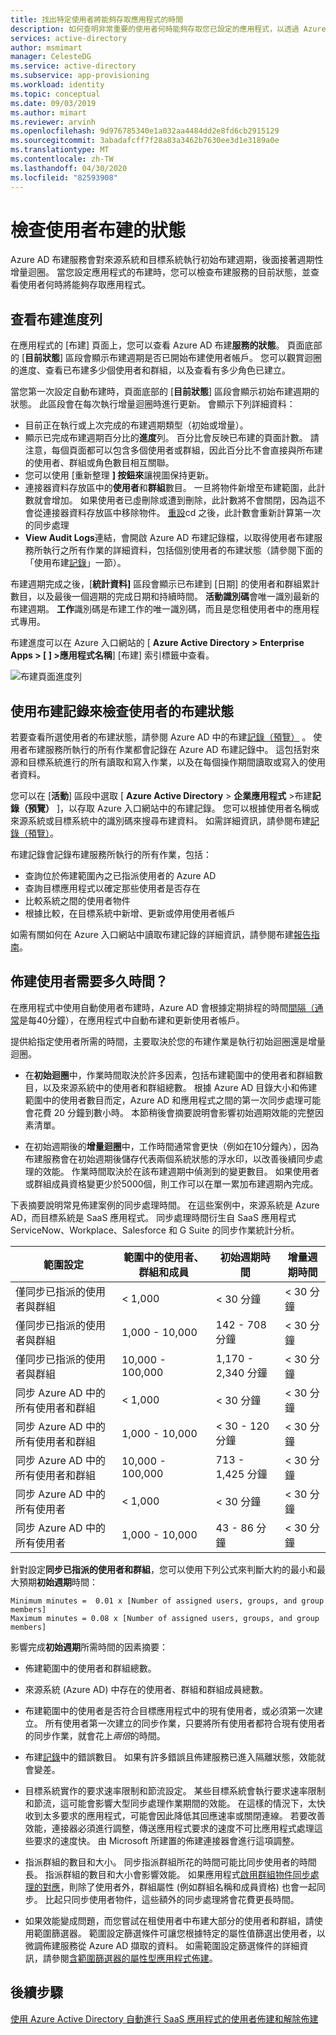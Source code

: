 ```yaml
---
title: 找出特定使用者將能夠存取應用程式的時間
description: 如何查明非常重要的使用者何時能夠存取您已設定的應用程式，以透過 Azure AD 進行使用者佈建
services: active-directory
author: msmimart
manager: CelesteDG
ms.service: active-directory
ms.subservice: app-provisioning
ms.workload: identity
ms.topic: conceptual
ms.date: 09/03/2019
ms.author: mimart
ms.reviewer: arvinh
ms.openlocfilehash: 9d976785340e1a032aa4484dd2e8fd6cb2915129
ms.sourcegitcommit: 3abadafcff7f28a83a3462b7630ee3d1e3189a0e
ms.translationtype: MT
ms.contentlocale: zh-TW
ms.lasthandoff: 04/30/2020
ms.locfileid: "82593908"
---
```

# <a name="check-the-status-of-user-provisioning"></a>檢查使用者布建的狀態

Azure AD 布建服務會對來源系統和目標系統執行初始布建週期，後面接著週期性增量迴圈。 當您設定應用程式的布建時，您可以檢查布建服務的目前狀態，並查看使用者何時將能夠存取應用程式。

## <a name="view-the-provisioning-progress-bar"></a>查看布建進度列

 在應用程式的 [布建] 頁面上，您可以查看 Azure AD 布建**服務的狀態**。 頁面底部的 [**目前狀態**] 區段會顯示布建週期是否已開始布建使用者帳戶。 您可以觀賞迴圈的進度、查看已布建多少個使用者和群組，以及查看有多少角色已建立。

當您第一次設定自動布建時，頁面底部的 [**目前狀態**] 區段會顯示初始布建週期的狀態。 此區段會在每次執行增量迴圈時進行更新。 會顯示下列詳細資料：
- 目前正在執行或上次完成的布建週期類型（初始或增量）。
- 顯示已完成布建週期百分比的**進度**列。 百分比會反映已布建的頁面計數。 請注意，每個頁面都可以包含多個使用者或群組，因此百分比不會直接與所布建的使用者、群組或角色數目相互關聯。
- 您可以使用 [重新整理 **] 按鈕來**讓視圖保持更新。
- 連接器資料存放區中的**使用者**和**群組**數目。 一旦將物件新增至布建範圍，此計數就會增加。 如果使用者已虛刪除或遭到刪除，此計數將不會關閉，因為這不會從連接器資料存放區中移除物件。 [重設](https://docs.microsoft.com/graph/api/synchronization-synchronizationjob-restart?view=graph-rest-beta&tabs=http)cd 之後，此計數會重新計算第一次的同步處理 
- **View Audit Logs**連結，會開啟 Azure AD 布建記錄檔，以取得使用者布建服務所執行之所有作業的詳細資料，包括個別使用者的布建狀態（請參閱下面的「使用布建[記錄](#use-provisioning-logs-to-check-a-users-provisioning-status)」一節）。

布建週期完成之後，[**統計資料]** 區段會顯示已布建到 [日期] 的使用者和群組累計數目，以及最後一個週期的完成日期和持續時間。 **活動識別碼**會唯一識別最新的布建週期。 **工作**識別碼是布建工作的唯一識別碼，而且是您租使用者中的應用程式專用。

布建進度可以在 Azure 入口網站的 [ **Azure Active Directory &gt; Enterprise Apps &gt; \[ \] &gt;應用程式名稱**] [布建] 索引標籤中查看。

![布建頁面進度列](./media/application-provisioning-when-will-provisioning-finish-specific-user/provisioning-progress-bar-section.png)

## <a name="use-provisioning-logs-to-check-a-users-provisioning-status"></a>使用布建記錄來檢查使用者的布建狀態

若要查看所選使用者的布建狀態，請參閱 Azure AD 中的布建[記錄（預覽）](../reports-monitoring/concept-provisioning-logs.md?context=azure/active-directory/manage-apps/context/manage-apps-context) 。 使用者布建服務所執行的所有作業都會記錄在 Azure AD 布建記錄中。 這包括對來源和目標系統進行的所有讀取和寫入作業，以及在每個操作期間讀取或寫入的使用者資料。

您可以在 [**活動**] 區段中選取 [ **Azure Active Directory** &gt; **企業應用程式** &gt;布建**記錄（預覽）** ]，以存取 Azure 入口網站中的布建記錄。 您可以根據使用者名稱或來源系統或目標系統中的識別碼來搜尋布建資料。 如需詳細資訊，請參閱布建[記錄（預覽）](../reports-monitoring/concept-provisioning-logs.md?context=azure/active-directory/manage-apps/context/manage-apps-context)。 

布建記錄會記錄布建服務所執行的所有作業，包括：

* 查詢位於佈建範圍內之已指派使用者的 Azure AD
* 查詢目標應用程式以確定那些使用者是否存在
* 比較系統之間的使用者物件
* 根據比較，在目標系統中新增、更新或停用使用者帳戶

如需有關如何在 Azure 入口網站中讀取布建記錄的詳細資訊，請參閱布建[報告指南](check-status-user-account-provisioning.md)。

## <a name="how-long-will-it-take-to-provision-users"></a>佈建使用者需要多久時間？
在應用程式中使用自動使用者布建時，Azure AD 會根據定期排程的時間[間隔（通常](../manage-apps/assign-user-or-group-access-portal.md)是每40分鐘），在應用程式中自動布建和更新使用者帳戶。

提供給指定使用者所需的時間，主要取決於您的布建作業是執行初始迴圈還是增量迴圈。

- 在**初始迴圈**中，作業時間取決於許多因素，包括布建範圍中的使用者和群組數目，以及來源系統中的使用者和群組總數。 根據 Azure AD 目錄大小和佈建範圍中的使用者數目而定，Azure AD 和應用程式之間的第一次同步處理可能會花費 20 分鐘到數小時。 本節稍後會摘要說明會影響初始週期效能的完整因素清單。

- 在初始週期後的**增量迴圈**中，工作時間通常會更快（例如在10分鐘內），因為布建服務會在初始週期後儲存代表兩個系統狀態的浮水印，以改善後續同步處理的效能。 作業時間取決於在該布建週期中偵測到的變更數目。 如果使用者或群組成員資格變更少於5000個，則工作可以在單一累加布建週期內完成。 

下表摘要說明常見佈建案例的同步處理時間。 在這些案例中，來源系統是 Azure AD，而目標系統是 SaaS 應用程式。 同步處理時間衍生自 SaaS 應用程式 ServiceNow、Workplace、Salesforce 和 G Suite 的同步作業統計分析。


| 範圍設定 | 範圍中的使用者、群組和成員 | 初始週期時間 | 增量週期時間 |
| -------- | -------- | -------- | -------- |
| 僅同步已指派的使用者與群組 |  < 1,000 |  < 30 分鐘 | < 30 分鐘 |
| 僅同步已指派的使用者與群組 |  1,000 - 10,000 | 142 - 708 分鐘 | < 30 分鐘 |
| 僅同步已指派的使用者與群組 |   10,000 - 100,000 | 1,170 - 2,340 分鐘 | < 30 分鐘 |
| 同步 Azure AD 中的所有使用者和群組 |  < 1,000 | < 30 分鐘  | < 30 分鐘 |
| 同步 Azure AD 中的所有使用者和群組 |  1,000 - 10,000 | < 30 - 120 分鐘 | < 30 分鐘 |
| 同步 Azure AD 中的所有使用者和群組 |  10,000 - 100,000  | 713 - 1,425 分鐘 | < 30 分鐘 |
| 同步 Azure AD 中的所有使用者|  < 1,000  | < 30 分鐘 | < 30 分鐘 |
| 同步 Azure AD 中的所有使用者 | 1,000 - 10,000  | 43 - 86 分鐘 | < 30 分鐘 |


針對設定**同步已指派的使用者和群組**，您可以使用下列公式來判斷大約的最小和最大預期**初始週期**時間：

    Minimum minutes =  0.01 x [Number of assigned users, groups, and group members]
    Maximum minutes = 0.08 x [Number of assigned users, groups, and group members] 
    
影響完成**初始週期**所需時間的因素摘要：

- 佈建範圍中的使用者和群組總數。

- 來源系統 (Azure AD) 中存在的使用者、群組和群組成員總數。

- 布建範圍中的使用者是否符合目標應用程式中的現有使用者，或必須第一次建立。 所有使用者第一次建立的同步作業，只要將所有使用者都符合現有使用者的同步作業，就會花上*兩倍*的時間。

- 布建[記錄](check-status-user-account-provisioning.md)中的錯誤數目。 如果有許多錯誤且佈建服務已進入隔離狀態，效能就會變差。 

- 目標系統實作的要求速率限制和節流設定。 某些目標系統會執行要求速率限制和節流，這可能會影響大型同步處理作業期間的效能。 在這樣的情況下，太快收到太多要求的應用程式，可能會因此降低其回應速率或關閉連線。 若要改善效能，連接器必須進行調整，傳送應用程式要求的速度不可比應用程式處理這些要求的速度快。 由 Microsoft 所建置的佈建連接器會進行這項調整。 

- 指派群組的數目和大小。 同步指派群組所花的時間可能比同步使用者的時間長。 指派群組的數目和大小會影響效能。 如果應用程式[啟用群組物件同步處理的對應](customize-application-attributes.md#editing-group-attribute-mappings)，則除了使用者外，群組屬性 (例如群組名稱和成員資格) 也會一起同步。 比起只同步使用者物件，這些額外的同步處理將會花費更長時間。

- 如果效能變成問題，而您嘗試在租使用者中布建大部分的使用者和群組，請使用範圍篩選器。 範圍設定篩選條件可讓您根據特定的屬性值篩選出使用者，以微調佈建服務從 Azure AD 擷取的資料。 如需範圍設定篩選條件的詳細資訊，請參閱[含範圍篩選器的屬性型應用程式佈建](../app-provisioning/define-conditional-rules-for-provisioning-user-accounts.md)。

## <a name="next-steps"></a>後續步驟
[使用 Azure Active Directory 自動進行 SaaS 應用程式的使用者佈建和解除佈建](user-provisioning.md)
